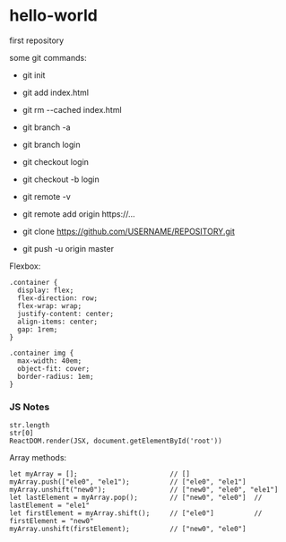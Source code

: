 # hello-world
first repository

some git commands:
* git init
* git add index.html
* git rm --cached index.html

* git branch -a
* git branch login
* git checkout login

* git checkout -b login

* git remote -v
* git remote add origin https://...
* git clone https://github.com/USERNAME/REPOSITORY.git
* git push -u origin master

Flexbox:
```
.container {
  display: flex;
  flex-direction: row;
  flex-wrap: wrap;
  justify-content: center;
  align-items: center;
  gap: 1rem;
}
```

```
.container img {
  max-width: 40em;
  object-fit: cover;
  border-radius: 1em;
}
```

### JS Notes
```
str.length
str[0]
ReactDOM.render(JSX, document.getElementById('root'))
```
Array methods:
```
let myArray = [];                       // []
myArray.push(["ele0", "ele1");          // ["ele0", "ele1"]
myArray.unshift("new0");                // ["new0", "ele0", "ele1"]
let lastElement = myArray.pop();        // ["new0", "ele0"]  // lastElement = "ele1"
let firstElement = myArray.shift();     // ["ele0"]          // firstElement = "new0"
myArray.unshift(firstElement);          // ["new0", "ele0"]
```
